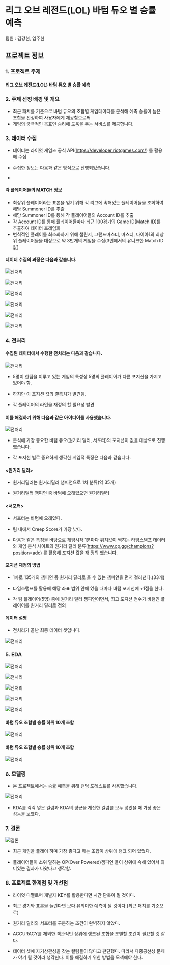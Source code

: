 #  리그 오브 레전드(LOL) 바텀 듀오 별 승률 예측


팀원 :  김강현, 임주한



## 프로젝트 정보

### 1.  프로젝트 주제 

#### 리그 오브 레전드(LOL) 바텀 듀오 별 승률 예측


### 2.  주제 선정 배경 및 개요

   * 최근 패치를 기준으로 바텀 듀오의 조합별 게임데이터를 분석해 예측 승률이 높은 조합을 선정하여 사용자에게 제공함으로써 
   * 게임의 궁극적인 목표인 승리에 도움을 주는 서비스를 제공합니다.


### 3. 데이터 수집

* 데이터는 라이엇 게임즈 공식 API(https://developer.riotgames.com/) 를 활용해 수집


* 수집한 정보는 다음과 같은 방식으로 진행되었습니다. 
* 
#### 각 플레이어들의 MATCH 정보

* 최상위 플레이어라는 표본을 얻기 위해 각 리그에 속해있는 플레이어들을 조회하여 해당 Summoner ID를 추출
* 해당 Summoner ID를 통해 각 플레이어들의 Account ID를 추출
* 각 Account ID를 통해 플레이어들마다 최근 100경기의 Game ID(Match ID)를 추출하여 데이터 프레임화 
* 변칙적인 플레이를 최소화하기 위해 챌린저, 그랜드마스터, 마스터, 다이아1의 최상위 플레이어들을 대상으로 약 3만개의 게임을 수집(3번에서의 유니크한 Match ID값)



#### 데이터 수집의 과정은 다음과 같습니다.

![전처리](./이미지/데이터수집1.png)

![전처리](./이미지/데이터수집2.png)

![전처리](./이미지/데이터수집3.png)

![전처리](./이미지/데이터수집4.png)

![전처리](./이미지/데이터수집5.png)

![전처리](./이미지/데이터수집6.png)



### 4. 전처리

#### 수집된 데이터에서 수행한 전처리는 다음과 같습니다.

![전처리](./이미지/전처리.png)

* 5명이 한팀을 이루고 있는 게임의 특성상 5명의 플레이어가  다른 포지션을 가지고 있어야 함.

* 하지만 이 포지션 값의 결측치가 발견됨.

* 각 플레이어의 라인을 재정의 할 필요성 발견


#### 이를 해결하기 위해 다음과 같은 아이디어를 사용했습니다.


![전처리](./이미지/전처리2.png)

* 분석에 가장 중요한 바텀 듀오(원거리 딜러, 서포터)의 포지션이 값을 대상으로 진행했습니다.

* 각 포지션 별로 중요하게 생각한 게임적 특징은 다음과 같습니다. 


#### <원거리 딜러>

* 원거리딜러는 원거리딜러 챔피언으로 1차 분류(약 35개)

* 원거리딜러 챔피언 중 바텀에 오래있으면 원거리딜러


#### <서포터>

* 서포터는  바텀에 오래있다.

* 팀  내에서 Creep Score가  가장 낮다. 


* 다음과 같은 특징을 바탕으로 게임시작 1분마다 위치값이 찍히는 타임스탬프 데이터와 게임 분석 사이트의 원거리 딜러 분류(https://www.op.gg/champions?position=adc) 
 를 활용해 포지션 값을 재 정의 했습니다.

#### 포지션 재정의 방법

* 1차로 135개의 챔피언 중 원거리 딜러로 올 수 있는 챔피언을 먼저 걸러낸다.(33개)


* 타임스탬프를 활용해 해당 좌표 범위 안에 있을 때마다 바텀 포지션에 +1점을 한다.  


* 각 팀 플레이어(5명) 중에 원거리 딜러 챔피언이면서, 최고 포지션 점수가 바텀인 플레이어를 원거리 딜러로 정의   




#### 데이터 설명 

* 전처리가 끝난 최종 데이터 셋입니다. 


![전처리](./이미지/데이터설명.png)



### 5. EDA

![전처리](./이미지/EDA1.png)


![전처리](./이미지/EDA2.png)

![전처리](./이미지/EDA3.png)

![전처리](./이미지/EDA4.png)

![전처리](./이미지/EDA5.png)


#### 바텀 듀오 조합별 승률 하위 10개 조합
![전처리](./이미지/EDA6.png)

#### 바텀 듀오 조합별 승률 상위 10개 조합
![전처리](./이미지/EDA7.png)





### 6. 모델링

* 본 프로젝트에서는 승률 예측을 위해 랜덤 포레스트를 사용했습니다.

![전처리](./이미지/모델링.png)


* KDA를 각각 넣은 컬럼과 KDA의 평균을 계산한 컬럼를 모두 넣었을 때 가장 좋은 성능을 보였다. 


### 7. 결론

![결론](./이미지/결론.png)

* 최근 게임을 플레이 하며 가장 좋다고 하는 조합이 상위에 랭크 되어 있었다. 

* 플레이어들이 소위 말하는 OP(Over Powered)챔피언 들이 상위에 속해 있어서 의미있는 결과가 나왔다고 생각함.


### 8. 프로젝트 한계점 및 개선점

* 라이엇 디펠로퍼 개발자 KEY를 활용한다면 시간 단축이 될 것이다.
 

* 최근 경기와 표본을 늘린다면 보다 유의미한 예측이 될 것이다.(최근 패치를 기준으로)


* 원거리 딜러와 서포터를 구분하는 조건이 완벽하지 않았다. 

* ACCURACY를 제외한 객관적인 상위에 랭크된 조합을 분별할 조건이 필요할 것 같다.

* 데이터 셋에 자기상관성을 갖는 컬럼들이 많다고 판단했다. 따라서 다중공선성 문제가 야기 될 것이라 생각한다. 이를 해결하기 위한 방법을 모색해야 한다. 

